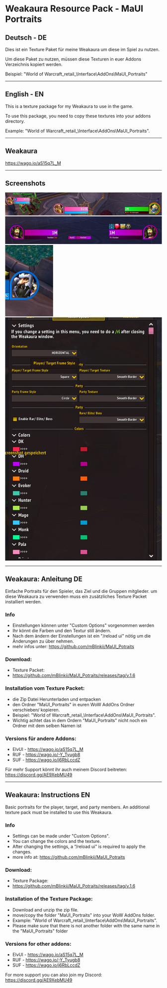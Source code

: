 
# Weakaura Resource Pack - MaUI Portraits

## Deutsch - DE
Dies ist ein Texture Paket für meine Weakaura um diese im Spiel zu nutzen.

Um diese Paket zu nutzen, müssen diese Texturen in euer Addons Verzeichnis kopiert werden.

Beispiel: "World of Warcraft\_retail_\Interface\AddOns\MaUI_Portraits"

----

## English - EN

This is a texture package for my Weakaura to use in the game.

To use this package, you need to copy these textures into your addons directory.

Example: "World of Warcraft\_retail_\Interface\AddOns\MaUI_Portraits".

----

## Weakaura

https://wago.io/aS15q7L_M

----

## Screenshots
![scr1](https://raw.githubusercontent.com/mBlinkii/MaUI_Potraits/main/Screenshot%202023-08-26%20164104.png)
![scr2](https://github.com/mBlinkii/MaUI_Potraits/blob/main/Screenshot%202023-08-25%20181529.png)
![scr3](https://github.com/mBlinkii/MaUI_Potraits/blob/main/Screenshot%202023-08-25%20161003.png)
![scr4](https://github.com/mBlinkii/MaUI_Potraits/blob/main/Screenshot%202023-08-26%20164333.png)

----

## Weakaura: Anleitung DE
Einfache Portraits für den Spieler, das Ziel und die Gruppen mitglieder. um diese Weakaura zu verwenden muss ein zusätzliches Texture Packet installiert werden.

### Info
 - Einstellungen können unter "Custom Options" vorgenommen werden
 - Ihr könnt die Farben und den Textur still ändern.
 - Nach dem ändern der Einstellungen ist ein "/reload ui" nötig um  die Änderungen zu über nehmen.
 - mehr infos unter: https://github.com/mBlinkii/MaUI_Potraits

### Download:
- Texture Packet:
 - https://github.com/mBlinkii/MaUI_Potraits/releases/tag/v.1.6

### Installation vom Texture Packet:
- die Zip Datei Herunterladen und entpacken
- den Ordner "MaUI_Portraits" in euren WoW AddOns Ordner verschieben/ kopieren.
 - Beispiel: "World of Warcraft\_retail_\Interface\AddOns\MaUI_Portraits".
 - Wichtig achtet das in dem Ordern "MaUI_Portraits" nicht noch ein Ordner mit dem selben Namen ist

### Versions für andere Addons:

- ElvUI - https://wago.io/aS15q7L_M
- RUF - https://wago.io/-Y_Tyugb8
- SUF - https://wago.io/j6RbLccdZ

Für mehr Support könnt ihr auch meinem Discord beitreten: https://discord.gg/AE9XebMU49

----

## Weakaura: Instructions EN
Basic portraits for the player, target, and party members. An additional texture pack must be installed to use this Weakaura.

### Info
 - Settings can be made under "Custom Options".
 - You can change the colors and the texture.
 - After changing the settings, a “/reload ui” is required to apply the changes.
 - more info at: https://github.com/mBlinkii/MaUI_Potraits

### Download:
- Texture Package:
 - https://github.com/mBlinkii/MaUI_Potraits/releases/tag/v.1.6

### Installation of the Texture Package:
- Download and unzip the zip file.
- move/copy the folder "MaUI_Portraits" into your WoW AddOns folder.
 - Example: "World of Warcraft\_retail_\Interface\AddOns\MaUI_Portraits".
 - Please make sure that there is not another folder with the same name in the "MaUI_Portraits" folder

### Versions for other addons:
- ElvUI - https://wago.io/aS15q7L_M
- RUF - https://wago.io/-Y_Tyugb8
- SUF - https://wago.io/j6RbLccdZ

For more support you can also join my Discord: https://discord.gg/AE9XebMU49

